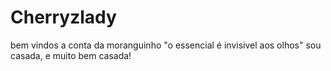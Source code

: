 # Cherryzlady
bem vindos a conta da moranguinho 
"o essencial é invisivel aos olhos"
sou casada, e muito bem casada!
